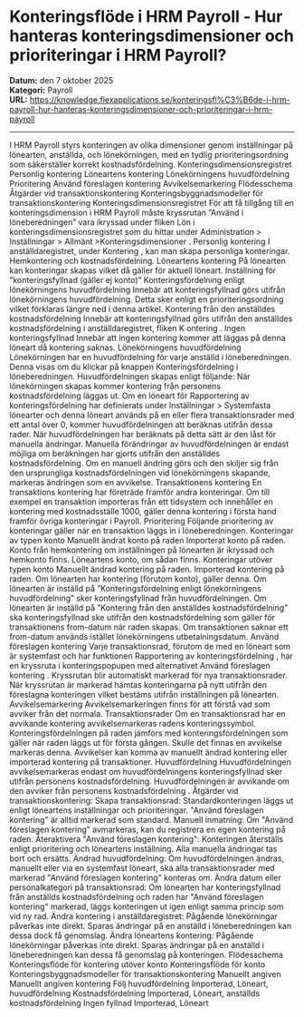 # Konteringsflöde i HRM Payroll - Hur hanteras konteringsdimensioner och prioriteringar i HRM Payroll?

**Datum:** den 7 oktober 2025  
**Kategori:** Payroll  
**URL:** https://knowledge.flexapplications.se/konteringsfl%C3%B6de-i-hrm-payroll-hur-hanteras-konteringsdimensioner-och-prioriteringar-i-hrm-payroll

---

I HRM Payroll styrs konteringen av olika dimensioner genom inställningar på lönearten, anställda, och lönekörningen, med en tydlig prioriteringsordning som säkerställer korrekt kostnadsfördelning.
Konteringsdimensionsregistret
Personlig kontering
Löneartens kontering
Lönekörningens huvudfördelning
Prioritering
Använd föreslagen kontering
Avvikelsemarkering
Flödesschema
Åtgärder vid transaktionskontering
Konteringsbyggnadsmodeller för transaktionskontering
Konteringsdimensionsregistret
För att få tillgång till en konteringsdimension i HRM Payroll måste kryssrutan ”Använd i löneberedningen” vara ikryssad under fliken Lön i konteringsdimensionsregistret som du hittar under
Administration > Inställningar > Allmänt >Konteringsdimensioner
.
Personlig kontering
I anställdaregistret, under
Kontering
, kan man skapa personliga konteringar. Hemkontering och kostnadsfördelning.
Löneartens kontering
På lönearten kan konteringar skapas vilket då gäller för aktuell löneart.
Inställning för ”konteringsfyllnad (gäller ej konto)”
Konteringsfördelning enligt lönekörningens huvudfördelning
Innebär att konteringsfyllnad görs utifrån lönekörningens huvudfördelning. Detta sker enligt en
prioriteringsordning
vilket förklaras längre ned i denna artikel.
Kontering från den anställdes kostnadsfördelning
Innebär att konteringsfyllnad görs utifrån den anställdes kostnadsfördelning i anställdaregistret, fliken K
ontering
.
Ingen konteringsfyllnad
Innebär att ingen kontering kommer att läggas på denna löneart då kontering saknas.
Lönekörningens huvudfördelning
Lönekörningen har en huvudfördelning för varje anställd i löneberedningen. Denna visas om du klickar på knappen
Konteringsfördelning
i löneberedningen.
Huvudfördelningen skapas enligt följande:
När lönekörningen skapas kommer kontering från personens kostnadsfördelning läggas ut.
Om en löneart för Rapportering av konteringsfördelning har definierats under
Inställningar > Systemfasta lönearter
och denna löneart används på en eller flera transaktionsrader med ett antal över 0, kommer huvudfördelningen att beräknas utifrån dessa rader. När huvudfördelningen har beräknats på detta sätt är den låst för manuella ändringar.
Manuella förändringar av huvudfördelningen är endast möjliga om beräkningen har gjorts utifrån den anställdes kostnadsfördelning. Om en manuell ändring görs och den skiljer sig från den ursprungliga kostnadsfördelningen vid lönekörningens skapande, markeras ändringen som en avvikelse.
Transaktionens kontering
En transaktions kontering har företräde framför andra konteringar. Om till exempel en transaktion importeras från ett tidsystem och innehåller en kontering med kostnadsställe 1000, gäller denna kontering i första hand framför övriga konteringar i Payroll.
Prioritering
Följande prioritering av konteringar gäller när en transaktion läggs in i löneberedningen.
Konteringar av typen konto
Manuellt ändrat konto på raden
Importerat konto på raden.
Konto från hemkontering om inställningen på lönearten är ikryssad och hemkonto finns.
Löneartens konto, om sådan finns.
Konteringar utöver typen konto
Manuellt ändrad kontering på raden.
Importerad kontering på raden.
Om lönearten har kontering (förutom konto), gäller denna.
Om lönearten är inställd på ”Konteringsfördelning enligt lönekörningens huvudfördelning” sker konteringsfyllnad från huvudfördelningen.
Om lönearten är inställd på ”Kontering från den anställdes kostnadsfördelning” ska konteringsfyllnad ske utifrån den kostnadsfördelning som gäller för transaktionens from-datum när raden skapas. Om transaktionen saknar ett from-datum används istället lönekörningens utbetalningsdatum.
Använd föreslagen kontering
Varje transaktionsrad, förutom de med en löneart som är systemfast och har funktionen
Rapportering av konteringsfördelning
, har en kryssruta i konteringspopupen med alternativet
Använd föreslagen kontering
. Kryssrutan blir automatiskt markerad för nya transaktionsrader.
När kryssrutan är markerad hämtas konteringarna på nytt utifrån den föreslagna konteringen vilket bestäms utifrån inställningen på lönearten.
Avvikelsemarkering
Avvikelsemarkeringen finns för att förstå vad som avviker från det normala.
Transaktionsrader
Om en transaktionsrad har en avvikande kontering avvikelsemarkeras radens konteringssymbol.
Konteringsfördelningen på raden jämförs med konteringsfördelningen som gäller när raden läggs ut för första gången. Skulle det finnas en avvikelse markeras denna. Avvikelser kan komma av manuellt ändrad kontering eller importerad kontering på transaktioner.
Huvudfördelning
Huvudfördelningen avvikelsemarkeras endast om huvudfördelningens konteringsfyllnad sker utifrån personens kostnadsfördelning. Huvudfördelningen är avvikande om den avviker från
personens kostnadsfördelning
.
Åtgärder vid transaktionskontering:
Skapa transaktionsrad:
Standardkonteringen läggs ut enligt löneartens inställningar och prioriteringar. "Använd föreslagen kontering" är alltid markerad som standard.
Manuell inmatning:
Om "Använd föreslagen kontering" avmarkeras, kan du registrera en egen kontering på raden.
Återaktivera "Använd föreslagen kontering":
Konteringen återställs enligt prioritering och löneartens inställning. Alla manuella ändringar tas bort och ersätts.
Ändrad huvudfördelning:
Om huvudfördelningen ändras, manuellt eller via en systemfast löneart, ska alla transaktionsrader med markerad "Använd föreslagen kontering" konteras om.
Ändra datum eller personalkategori på transaktionsrad:
Om lönearten har konteringsfyllnad från anställds kostnadsfördelning och raden har "Använd föreslagen kontering" markerad, läggs konteringen ut igen enligt samma princip som vid ny rad.
Ändra kontering i anställdaregistret:
Pågående lönekörningar påverkas inte direkt. Sparas ändringar på en anställd i löneberedningen kan dessa dock få genomslag.
Ändra löneartens kontering:
Pågående lönekörningar påverkas inte direkt. Sparas ändringar på en anställd i löneberedningen kan dessa få genomslag på konteringen.
Flödesschema
Konteringsflöde för kontering utöver konto
Konteringsflöde för konto
Konteringsbyggnadsmodeller för transaktionskontering
Manuellt angiven
Manuellt angiven kontering
Följ huvudfördelning
Importerad, Löneart, huvudfördelning
Kostnadsfördelning
Importerad, Löneart, anställds kostnadsfördelning
Ingen fyllnad
Importerad, Löneart
